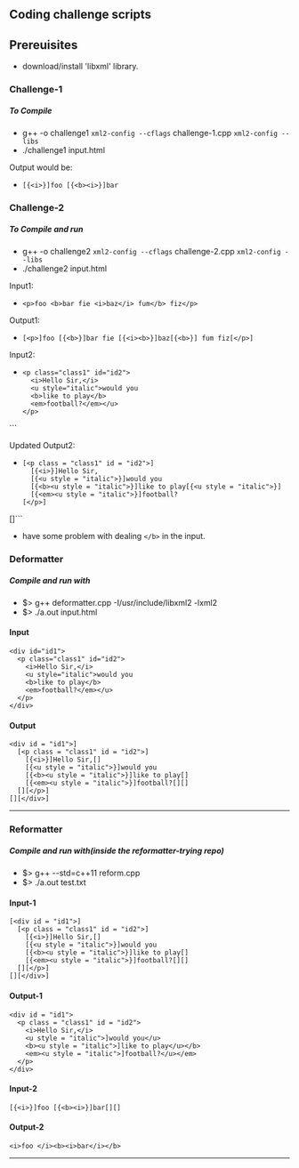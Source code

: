 ## Coding challenge scripts ##

## Prereuisites ##
- download/install 'libxml' library.

### Challenge-1 ###

##### To Compile #####

- g++ -o challenge1 `xml2-config --cflags` challenge-1.cpp `xml2-config --libs`
- ./challenge1 input.html

Output would be:
- `[{<i>}]foo [{<b><i>}]bar`

### Challenge-2 ###

##### To Compile and run #####
- g++ -o challenge2 `xml2-config --cflags` challenge-2.cpp `xml2-config --libs`
- ./challenge2 input.html

Input1:
- `<p>foo <b>bar fie <i>baz</i> fum</b> fiz</p>` <!--taken from https://github.com/unhammer/apertium/blob/3f80f35503656f70db2386c0b5316d502282a689/blank_notes.org -->

Output1:
- `[<p>]foo [{<b>}]bar fie [{<i><b>}]baz[{<b>}] fum fiz[</p>]`

Input2:
- ```<div id="id1">
  <p class="class1" id="id2">
    <i>Hello Sir,</i>
    <u style="italic">would you 
    <b>like to play</b>
    <em>football?</em></u>
  </p>
</div>```

Updated Output2:
- ```[<div id = "id1">]
  [<p class = "class1" id = "id2">]
    [{<i>}]Hello Sir,
    [{<u style = "italic">}]would you 
    [{<b><u style = "italic">}]like to play[{<u style = "italic">}]
    [{<em><u style = "italic">}]football?
  [</p>]
[</div>]```

- have some problem with dealing `</b>` in the input. 

### Deformatter ###

##### Compile and run with #####
- $> g++ deformatter.cpp -I/usr/include/libxml2 -lxml2
- $> ./a.out input.html

#### Input ####
```
<div id="id1">
  <p class="class1" id="id2">
    <i>Hello Sir,</i>
    <u style="italic">would you
    <b>like to play</b>
    <em>football?</em></u>
  </p>
</div>
```

#### Output ####
```
<div id = "id1">]
  [<p class = "class1" id = "id2">]
    [{<i>}]Hello Sir,[]
    [{<u style = "italic">}]would you
    [{<b><u style = "italic">}]like to play[]
    [{<em><u style = "italic">}]football?[][]
  [][</p>]
[][</div>]

```

------

### Reformatter ###

##### Compile and run with(inside the reformatter-trying repo) #####
- $> g++ --std=c++11 reform.cpp
- $> ./a.out test.txt

#### Input-1 ####
```
[<div id = "id1">]
  [<p class = "class1" id = "id2">]
    [{<i>}]Hello Sir,[]
    [{<u style = "italic">}]would you
    [{<b><u style = "italic">}]like to play[]
    [{<em><u style = "italic">}]football?[][]
  [][</p>]
[][</div>]

```

#### Output-1 ####
```
<div id = "id1">
  <p class = "class1" id = "id2">
    <i>Hello Sir,</i>
    <u style = "italic">]would you</u>
    <b><u style = "italic">]like to play</u></b>
    <em><u style = "italic">]football?</u></em>
  </p>
</div>
```

#### Input-2 ####
```
[{<i>}]foo [{<b><i>}]bar[][]
```

#### Output-2 ####
```
<i>foo </i><b><i>bar</i></b>
```

-------